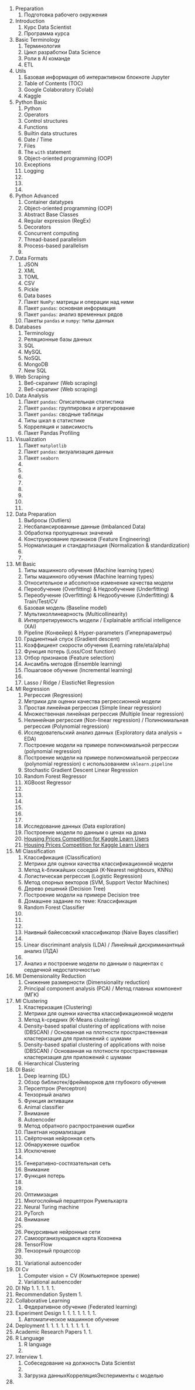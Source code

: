 1. Preparation
    1. Подготовка рабочего окружения
1. Introduction
    1. Курс Data Scientist
    1. Программа курса
1. Basic Terminology
    1. Терминология
    1. Цикл разработки Data Science
    1. Роли в AI команде
    1. ETL
1. Utils
    1. Базовая информация об интерактивном блокноте Jupyter
    1. Table of Contents (TOC)
    1. Google Colaboratory (Colab)
    1. Kaggle
1. Python Basic
    1. Python
    1. Operators
    1. Control structures
    1. Functions
    1. Builtin data structures
    1. Date / Time
    1. Files
    1. The `with` statement
    1. Object-oriented programming (OOP)
    1. Exceptions
    1. Logging
    1.
    1.
    1.
1. Python Advanced
    1. Container datatypes
    1. Object-oriented programming (OOP)
    1. Abstract Base Classes
    1. Regular expression (RegEx)
    1. Decorators
    1. Concurrent computing
    1. Thread-based parallelism
    1. Process-based parallelism
    1.
1. Data Formats
    1. JSON
    1. XML
    1. TOML
    1. CSV
    1. Pickle
    1. Data bases
    1. Пакет `NumPy`: матрицы и операции над ними
    1. Пакет `pandas`: основная информация
    1. Пакет `pandas`: анализ временных рядов
    1. Пакеты `pandas` и `numpy`: типы данных
1. Databases
    1. Terminology
    1. Реляционные базы данных
    1. SQL
    1. MySQL
    1. NoSQL
    1. MongoDB
    1. New SQL
1. Web Scraping
    1. Веб-скрапинг (Web scraping)
    1. Веб-скрапинг (Web scraping)
1. Data Analysis
    1. Пакет `pandas`: Описательная статистика
    1. Пакет `pandas`: группировка и агрегирование
    1. Пакет `pandas`: сводные таблицы
    1. Типы шкал в статистике
    1. Корреляция и зависимость
    1. Пакет Pandas Profiling
1. Visualization
    1. Пакет `matplotlib`
    1. Пакет `pandas`: визуализация данных
    1. Пакет `seaborn`
    1.
    1.
    1.
    1.
    1.
    1.
    1.
    1.
1. Data Preparation
    1. Выбросы (Outliers)
    1. Несбалансированные данные (Imbalanced Data)
    1. Обработка пропущенных значений
    1. Конструирование признаков (Feature Engineering)
    1. Нормализация и стандартизация (Normalization & standardization)
    1.
    1.
1. Ml Basic
    1. Типы машинного обучения (Machine learning types)
    1. Типы машинного обучения (Machine learning types)
    1. Относительное и абсолютное изменение качества модели
    1. Переобучение (Overfitting) & Недообучение (Underfitting)
    1. Переобучение (Overfitting) & Недообучение (Underfitting) & Train/Test/CV
    1. Базовая модель (Baseline model)
    1. Мультиколлинеарность (Multicollinearity)
    1. Интерпретируемость модели / Explainable artificial intelligence (XAI)
    1. Pipeline (Конвейер) & Hyper-parameters (Гиперпараметры)
    1. Градиентный спуск (Gradient descent)
    1. Коэффициент скорости обучения (Learning rate/eta/alpha)
    1. Функция потерь (Loss/Cost function)
    1. Отбор признаков (Feature selection)
    1. Ансамбль методов (Ensemble learning)
    1. Пошаговое обучение (Incremental learning)
    1.
    1. Lasso / Ridge / ElasticNet Regression
1. Ml Regression
    1. Регрессия (Regression)
    1. Метрики для оценки качества регрессионной модели
    1. Простая линейная регрессия (Simple linear regression)
    1. Множественная линейная регрессия (Multiple linear regression)
    1. Нелинейная регрессия (Non-linear regression) / Полиномиальная регрессия (Polynomial regression)
    1. Исследовательский анализ данных (Exploratory data analysis = EDA)
    1. Построение модели на примере полиномиальной регрессии (polynomial regression)
    1. Построение модели на примере полиномиальной регрессии (polynomial regression) с использованием `sklearn.pipeline`
    1. Stochastic Gradient Descent Linear Regression
    1. Random Forest Regressor
    1. XGBoost Regressor
    1.
    1.
    1.
    1.
    1.
    1.
    1. Исследование данных (Data exploration)
    1. Построение модели по данным о ценах на дома
    1. [Housing Prices Competition for Kaggle Learn Users](https://www.kaggle.com/c/home-data-for-ml-course)
    1. [Housing Prices Competition for Kaggle Learn Users](https://www.kaggle.com/c/home-data-for-ml-course)
1. Ml Classification
    1. Классификация (Classification)
    1. Метрики для оценки качества классификационной модели
    1. Метод k-ближайших соседей (K-Nearest neighbours, KNNs)
    1. Логистическая регрессия (Logistic Regression)
    1. Метод опорных векторов (SVM, Support Vector Machines)
    1. Дерево решений (Decision Tree)
    1. Построение модели на примере Decision tree
    1. Домашнее задание по теме: Классификация
    1. Random Forest Classifier
    1.
    1.
    1.
    1. Наивный байесовский классификатор (Naive Bayes classifier)
    1.
    1. Linear discriminant analysis (LDA) / Линейный дискриминантный анализ (ЛДА)
    1.
    1. Анализ и построение модели по данным о пациентах с сердечной недостаточностью
1. Ml Demensionality Reduction
    1. Снижение размерности (Dimensionality reduction)
    1. Principal component analysis (PCA) / Метод главных компонент (МГК)
1. Ml Clustering
    1. Кластеризация (Clustering)
    1. Метрики для оценки качества классификационной модели
    1. Метод k-средних (K-Means clustering)
    1. Density-based spatial clustering of applications with noise (DBSCAN) / Основанная на плотности пространственная
       кластеризация для приложений с шумами
    1. Density-based spatial clustering of applications with noise (DBSCAN) / Основанная на плотности пространственная
       кластеризация для приложений с шумами
    1. Hierarchical Clustering
1. Dl Basic
    1. Deep learning (DL)
    1. Обзор библиотек/фреймворков для глубокого обучения
    1. Персептрон (Perceptron)
    1. Тензорный анализ
    1. Функция активации
    1. Animal classifier
    1. Внимание
    1. Autoencoder
    1. Метод обратного распространения ошибки
    1. Пакетная нормализация
    1. Свёрточная нейронная сеть
    1. Обнаружение ошибок
    1. Исключение
    1.
    1. Генеративно-состязательная сеть
    1. Внимание
    1. Функция потерь
    1.
    1.
    1. Оптимизация
    1. Многослойный перцептрон Румельхарта
    1. Neural Turing machine
    1. PyTorch
    1. Внимание
    1.
    1. Рекурсивные нейронные сети
    1. Самоорганизующаяся карта Кохонена
    1. TensorFlow
    1. Тензорный процессор
    1.
    1. Variational autoencoder
1. Dl Cv
    1. Computer vision = CV (Компьютерное зрение)
    1. Variational autoencoder
1. Dl Nlp
    1.
    1.
    1.
    1.
    1.
1. Recommendation System
    1.
1. Collaborative Learning
    1. Федеративное обучение (Federated learning)
1. Experiment Design
    1.
    1.
    1.
    1.
    1.
    1.
    1.
    1. Автоматическое машинное обучение
1. Deployment
    1.
    1.
    1.
    1.
    1.
    1.
    1.
    1.
    1.
1. Academic Research Papers
    1.
    1.
1. R Language
    1. R language
    1.
1. Interview
    1.
    1. Собеседование на должность Data Scientist
    1.
    1. Загрузка данныхКорреляцияЭксперименты с моделью
1. 
